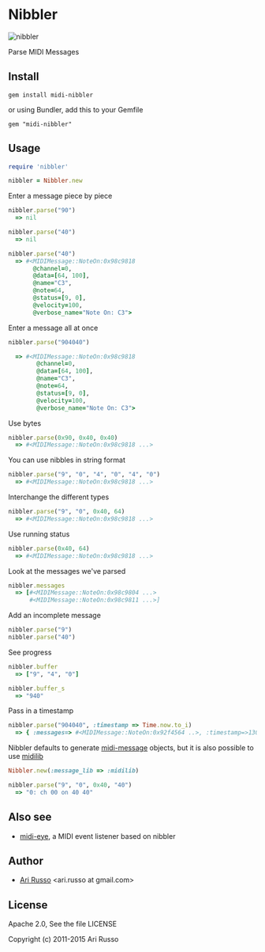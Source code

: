 # Nibbler

![nibbler](http://i.imgur.com/l1neoP4.jpg)

Parse MIDI Messages

## Install

`gem install midi-nibbler`

or using Bundler, add this to your Gemfile

`gem "midi-nibbler"`

## Usage

```ruby
require 'nibbler'

nibbler = Nibbler.new
```

Enter a message piece by piece

```ruby
nibbler.parse("90")
  => nil

nibbler.parse("40")
  => nil

nibbler.parse("40")
  => #<MIDIMessage::NoteOn:0x98c9818
       @channel=0,
       @data=[64, 100],
       @name="C3",
       @note=64,
       @status=[9, 0],
       @velocity=100,
       @verbose_name="Note On: C3">
```

Enter a message all at once

```ruby
nibbler.parse("904040")

  => #<MIDIMessage::NoteOn:0x98c9818
        @channel=0,
        @data=[64, 100],
        @name="C3",
        @note=64,
        @status=[9, 0],
        @velocity=100,
        @verbose_name="Note On: C3">
```

Use bytes

```ruby
nibbler.parse(0x90, 0x40, 0x40)
  => #<MIDIMessage::NoteOn:0x98c9818 ...>
```

You can use nibbles in string format

```ruby
nibbler.parse("9", "0", "4", "0", "4", "0")
  => #<MIDIMessage::NoteOn:0x98c9818 ...>
```

Interchange the different types

```ruby
nibbler.parse("9", "0", 0x40, 64)
  => #<MIDIMessage::NoteOn:0x98c9818 ...>
```

Use running status

```ruby
nibbler.parse(0x40, 64)
  => #<MIDIMessage::NoteOn:0x98c9818 ...>
```

Look at the messages we've parsed

```ruby
nibbler.messages
  => [#<MIDIMessage::NoteOn:0x98c9804 ...>
      #<MIDIMessage::NoteOn:0x98c9811 ...>]
```

Add an incomplete message

```ruby
nibbler.parse("9")
nibbler.parse("40")
```

See progress

```ruby
nibbler.buffer
  => ["9", "4", "0"]

nibbler.buffer_s
  => "940"
```

Pass in a timestamp

```ruby
nibbler.parse("904040", :timestamp => Time.now.to_i)
  => { :messages=> #<MIDIMessage::NoteOn:0x92f4564 ..>, :timestamp=>1304488440 }
```

Nibbler defaults to generate [midi-message](http://github.com/arirusso/midi-message) objects, but it is also possible to use [midilib](https://github.com/jimm/midilib)

```ruby
Nibbler.new(:message_lib => :midilib)

nibbler.parse("9", "0", 0x40, "40")
  => "0: ch 00 on 40 40"
```

## Also see

* [midi-eye](http://github.com/arirusso/midi-eye), a MIDI event listener based on nibbler

## Author

* [Ari Russo](http://github.com/arirusso) <ari.russo at gmail.com>

## License

Apache 2.0, See the file LICENSE

Copyright (c) 2011-2015 Ari Russo
